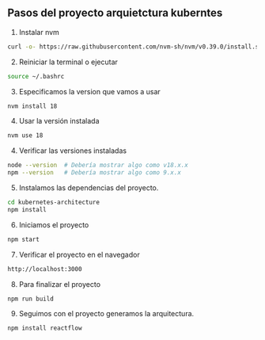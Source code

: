 ## Pasos del proyecto arquietctura kuberntes

1. Instalar nvm
```bash
curl -o- https://raw.githubusercontent.com/nvm-sh/nvm/v0.39.0/install.sh | bash
```
2. Reiniciar la terminal o ejecutar
```bash
source ~/.bashrc
```

3. Especificamos la version que vamos a usar
```bash
nvm install 18
```

4. Usar la versión instalada
```bash
nvm use 18
```

4. Verificar las versiones instaladas

```bash
node --version  # Debería mostrar algo como v18.x.x
npm --version   # Debería mostrar algo como 9.x.x
```    
5. Instalamos las dependencias del proyecto.
```bash
cd kubernetes-architecture
npm install
```    

6. Iniciamos el proyecto
```bash
npm start
```     
7. Verificar el proyecto en el navegador
```bash
http://localhost:3000
```
8. Para finalizar el proyecto
```bash
npm run build
```     
9. Seguimos con el proyecto generamos la arquitectura.
```bash
npm install reactflow
```


